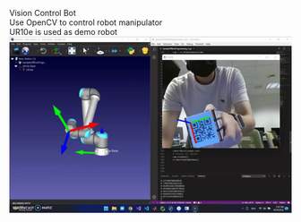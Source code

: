 Vision Control Bot<br />
Use OpenCV to control robot manipulator<br />
UR10e is used as demo robot
![](Demo_Videos/final_demo.gif)
